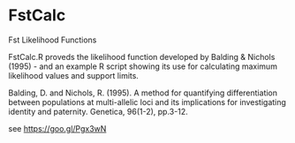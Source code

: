 # FstCalc
Fst Likelihood Functions

FstCalc.R proveds the likelihood function developed by Balding & Nichols (1995) - and an example R script showing its use for calculating maximum likelihood values and support limits.

Balding, D. and Nichols, R. (1995). 
A method for quantifying differentiation between populations at multi-allelic loci and its implications for investigating identity and paternity. 
Genetica, 96(1-2), pp.3-12.

see https://goo.gl/Pgx3wN
